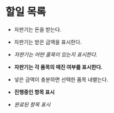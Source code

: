 # 할일 목록

- 자판기는 돈을 받는다.
- 자판기는 받은 금액을 표시한다.
- *자판기는 어떤 품목이 있는지 표시한다.*
- **자판기는 각 품목의 매진 여부를 표시한다.**
- 넣은 금액이 충분하면 선택한 품목 내뱉는다.


- **진행중인 항목 표시**
- *완료된 항목 표시*
